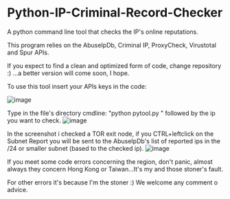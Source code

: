 # Python-IP-Criminal-Record-Checker
A python command line tool that checks the IP's online reputations.

This program relies on the AbuseIpDb, Criminal IP, ProxyCheck, Virustotal and Spur APIs.

If you expect to find a clean and optimized form of code, change repository :) ...a better version will come soon, I hope.

To use this tool insert your APIs keys in the code:

![image](https://github.com/Leelez/Python-IP-Criminal-Record-Checker/assets/148364991/c9827ce0-ca03-4281-a93f-88ba7c3307cc)

Type in the file's directory cmdline: "python pytool.py " followed by the ip you want to check.
![image](https://github.com/Leelez/Python-IP-Criminal-Record-Checker/assets/148364991/b533edb5-44e7-4278-88b5-d9356dda169c)

In the screenshot i checked a TOR exit node, if you CTRL+leftclick on the Subnet Report you will be sent to the AbuseIpDb's list of reported ips in the /24 or smaller subnet (based to the checked ip).
![image](https://github.com/Leelez/Python-IP-Criminal-Record-Checker/assets/148364991/162a3cad-534f-44f9-ae55-e504e66a36f2)

If you meet some code errors concerning the region, don't panic, almost always they concern Hong Kong or Taiwan...It's my and those stoner's fault. 

For other errors it's because I'm the stoner :)
We welcome any comment o advice.
